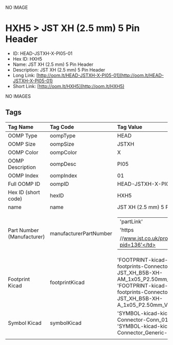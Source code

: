 


  
NO IMAGE  
# HXH5 > JST XH (2.5 mm) 5 Pin Header

- ID: HEAD-JSTXH-X-PI05-01
- Hex ID: HXH5
- Name: JST XH (2.5 mm) 5 Pin Header
- Description: JST XH (2.5 mm) 5 Pin Header
- Long Link: [http://oom.lt/HEAD-JSTXH-X-PI05-01](http://oom.lt/HEAD-JSTXH-X-PI05-01)
- Short Link: [http://oom.lt/HXH5](http://oom.lt/HXH5)
  
NO IMAGES  
## Tags
  

|Tag Name|Tag Code|Tag Value|
| :--- | :--- | :--- |
|OOMP Type|oompType|HEAD|
|OOMP Size|oompSize|JSTXH|
|OOMP Color|oompColor|X|
|OOMP Description|oompDesc|PI05|
|OOMP Index|oompIndex|01|
|Full OOMP ID|oompID|HEAD-JSTXH-X-PI05-01|
|Hex ID (short code)|hexID|HXH5|
|name|name|JST XH (2.5 mm) 5 Pin Header|
|Part Number (Manufacturer)|manufacturerPartNumber|<table><tr><td>'partLink'</td></tr><tr><td> 'https</td></tr><tr><td>//www.jst.co.uk/productSeries.php?pid=136'</td></tr></table>|
|Footprint Kicad|footprintKicad|'FOOTPRINT-kicad-kicad-footprints-Connector_JST-JST_XH_B5B-XH-AM_1x05_P2.50mm_Vertical', 'FOOTPRINT-kicad-kicad-footprints-Connector_JST-JST_XH_B5B-XH-A_1x05_P2.50mm_Vertical'|
|Symbol Kicad|symbolKicad|'SYMBOL-kicad-kicad-symbols-Connector-Conn_01x05_Male', 'SYMBOL-kicad-kicad-symbols-Connector_Generic-Conn_01x05'|
||||
